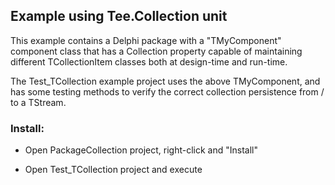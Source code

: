## Example using Tee.Collection unit

This example contains a Delphi package with a "TMyComponent" component class that has a Collection property capable of maintaining different TCollectionItem classes both at design-time and run-time.

The Test_TCollection example project uses the above TMyComponent, and has some testing methods to verify the correct collection persistence from / to a TStream.

### Install:

  * Open PackageCollection project, right-click and "Install"
  
  * Open Test_TCollection project and execute
  
  
